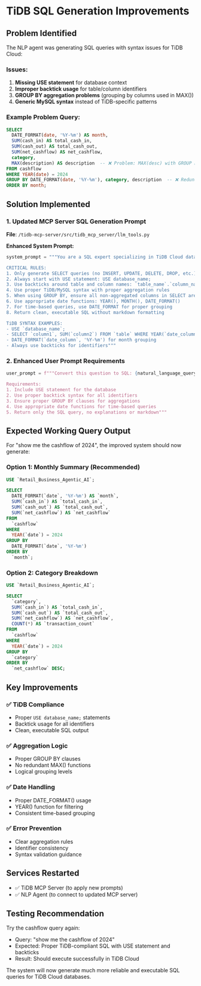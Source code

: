 # TiDB SQL Generation Improvements

## Problem Identified

The NLP agent was generating SQL queries with syntax issues for TiDB Cloud:

### Issues:

1. **Missing USE statement** for database context
2. **Improper backtick usage** for table/column identifiers
3. **GROUP BY aggregation problems** (grouping by columns used in MAX())
4. **Generic MySQL syntax** instead of TiDB-specific patterns

### Example Problem Query:

```sql
SELECT
  DATE_FORMAT(date, '%Y-%m') AS month,
  SUM(cash_in) AS total_cash_in,
  SUM(cash_out) AS total_cash_out,
  SUM(net_cashflow) AS net_cashflow,
  category,
  MAX(description) AS description  -- ❌ Problem: MAX(desc) with GROUP BY desc
FROM cashflow
WHERE YEAR(date) = 2024
GROUP BY DATE_FORMAT(date, '%Y-%m'), category, description  -- ❌ Redundant
ORDER BY month;
```

## Solution Implemented

### 1. Updated MCP Server SQL Generation Prompt

**File**: `/tidb-mcp-server/src/tidb_mcp_server/llm_tools.py`

**Enhanced System Prompt:**

```python
system_prompt = """You are a SQL expert specializing in TiDB Cloud databases.

CRITICAL RULES:
1. Only generate SELECT queries (no INSERT, UPDATE, DELETE, DROP, etc.)
2. Always start with USE statement: USE database_name;
3. Use backticks around table and column names: `table_name`.`column_name`
4. Use proper TiDB/MySQL syntax with proper aggregation rules
5. When using GROUP BY, ensure all non-aggregated columns in SELECT are in GROUP BY
6. Use appropriate date functions: YEAR(), MONTH(), DATE_FORMAT()
7. For time-based queries, use DATE_FORMAT for proper grouping
8. Return clean, executable SQL without markdown formatting

TiDB SYNTAX EXAMPLES:
- USE `database_name`;
- SELECT `column1`, SUM(`column2`) FROM `table` WHERE YEAR(`date_column`) = 2024 GROUP BY `column1`;
- DATE_FORMAT(`date_column`, '%Y-%m') for month grouping
- Always use backticks for identifiers"""
```

### 2. Enhanced User Prompt Requirements

```python
user_prompt = f"""Convert this question to SQL: {natural_language_query}

Requirements:
1. Include USE statement for the database
2. Use proper backtick syntax for all identifiers
3. Ensure proper GROUP BY clauses for aggregations
4. Use appropriate date functions for time-based queries
5. Return only the SQL query, no explanations or markdown"""
```

## Expected Working Query Output

For "show me the cashflow of 2024", the improved system should now generate:

### Option 1: Monthly Summary (Recommended)

```sql
USE `Retail_Business_Agentic_AI`;

SELECT
  DATE_FORMAT(`date`, '%Y-%m') AS `month`,
  SUM(`cash_in`) AS `total_cash_in`,
  SUM(`cash_out`) AS `total_cash_out`,
  SUM(`net_cashflow`) AS `net_cashflow`
FROM
  `cashflow`
WHERE
  YEAR(`date`) = 2024
GROUP BY
  DATE_FORMAT(`date`, '%Y-%m')
ORDER BY
  `month`;
```

### Option 2: Category Breakdown

```sql
USE `Retail_Business_Agentic_AI`;

SELECT
  `category`,
  SUM(`cash_in`) AS `total_cash_in`,
  SUM(`cash_out`) AS `total_cash_out`,
  SUM(`net_cashflow`) AS `net_cashflow`,
  COUNT(*) AS `transaction_count`
FROM
  `cashflow`
WHERE
  YEAR(`date`) = 2024
GROUP BY
  `category`
ORDER BY
  `net_cashflow` DESC;
```

## Key Improvements

### ✅ TiDB Compliance

- Proper `USE database_name;` statements
- Backtick usage for all identifiers
- Clean, executable SQL output

### ✅ Aggregation Logic

- Proper GROUP BY clauses
- No redundant MAX() functions
- Logical grouping levels

### ✅ Date Handling

- Proper DATE_FORMAT() usage
- YEAR() function for filtering
- Consistent time-based grouping

### ✅ Error Prevention

- Clear aggregation rules
- Identifier consistency
- Syntax validation guidance

## Services Restarted

- ✅ TiDB MCP Server (to apply new prompts)
- ✅ NLP Agent (to connect to updated MCP server)

## Testing Recommendation

Try the cashflow query again:

- Query: "show me the cashflow of 2024"
- Expected: Proper TiDB-compliant SQL with USE statement and backticks
- Result: Should execute successfully in TiDB Cloud

The system will now generate much more reliable and executable SQL queries for TiDB Cloud databases.
